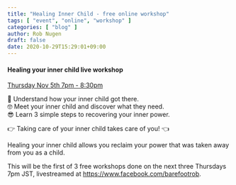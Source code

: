 ```yaml
---
title: "Healing Inner Child - free online workshop"
tags: [ "event", "online", "workshop" ]
categories: [ "blog" ]
author: Rob Nugen
draft: false
date: 2020-10-29T15:29:01+09:00
---
```


#### Healing your inner child live workshop

[Thursday Nov 5th 7pm - 8:30pm](https://www.timeanddate.com/worldclock/converter.html?iso=20201105T100000&p1=248&p2=196&p3=136&p4=179&p5=103)

🙂 Understand how your inner child got there.<br/>
🤓 Meet your inner child and discover what they need.<br/>
😎 Learn 3 simple steps to recovering your inner power.

👉 Taking care of your inner child takes care of you! 👈

Healing your inner child allows you reclaim your power that was taken away from you as a child.

This will be the first of 3 free workshops done on the next three
Thursdays 7pm JST, livestreamed at https://www.facebook.com/barefootrob.
